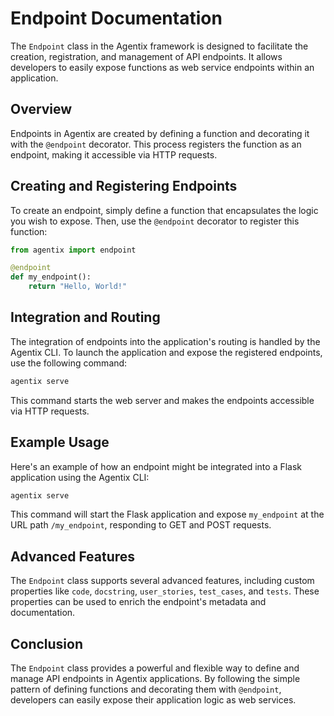 # Endpoint Documentation

The `Endpoint` class in the Agentix framework is designed to facilitate the creation, registration, and management of API endpoints. It allows developers to easily expose functions as web service endpoints within an application.

## Overview

Endpoints in Agentix are created by defining a function and decorating it with the `@endpoint` decorator. This process registers the function as an endpoint, making it accessible via HTTP requests.

## Creating and Registering Endpoints

To create an endpoint, simply define a function that encapsulates the logic you wish to expose. Then, use the `@endpoint` decorator to register this function:

```python
from agentix import endpoint

@endpoint
def my_endpoint():
    return "Hello, World!"
```

## Integration and Routing

The integration of endpoints into the application's routing is handled by the Agentix CLI. To launch the application and expose the registered endpoints, use the following command:

```bash
agentix serve
```

This command starts the web server and makes the endpoints accessible via HTTP requests.

## Example Usage

Here's an example of how an endpoint might be integrated into a Flask application using the Agentix CLI:

```bash
agentix serve
```

This command will start the Flask application and expose `my_endpoint` at the URL path `/my_endpoint`, responding to GET and POST requests.

## Advanced Features

The `Endpoint` class supports several advanced features, including custom properties like `code`, `docstring`, `user_stories`, `test_cases`, and `tests`. These properties can be used to enrich the endpoint's metadata and documentation.

## Conclusion

The `Endpoint` class provides a powerful and flexible way to define and manage API endpoints in Agentix applications. By following the simple pattern of defining functions and decorating them with `@endpoint`, developers can easily expose their application logic as web services.
